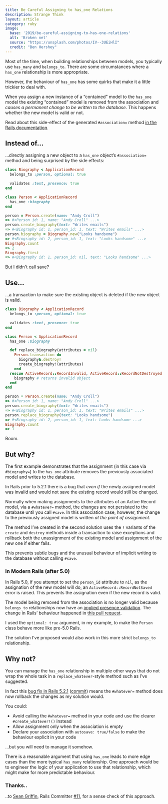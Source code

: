 ```yaml
---
title: Be Careful Assigning to has_one Relations
description: Strange Think
layout: article
category: ruby
image:
  base: '2019/be-careful-assigning-to-has-one-relations'
  alt: 'Broken net'
  source: "https://unsplash.com/photos/IV--3UEiHlI"
  credit: "Ben Hershey"
---
```


Most of the time, when building relationships between models, you typically use `has_many` and `belongs_to`. There are some circumstances where a `has_one` relationship is more appropriate.

However, the behaviour of `has_one` has some quirks that make it a little trickier to deal with.

When you assign a new instance of a “contained” model to the `has_one` model the existing “contained” model is removed from the association and _causes a permanent change to be written to the database_. This happens whether the new model is valid or not.

Read about this side-effect of the generated `#association=` method [in the Rails documentation](https://api.rubyonrails.org/classes/ActiveRecord/Associations/ClassMethods.html#method-i-has_one).


## Instead of…

…directly assigning a new object to a `has_one` object’s `#association=` method and being surprised by the side effects:

```ruby
class Biography < ApplicationRecord
  belongs_to :person, optional: true

  validates :text, presence: true
end

class Person < ApplicationRecord
  has_one :biography
end

person = Person.create(name: "Andy Croll")
=> #<Person id: 1, name: "Andy Croll" ...>
person.create_biography(text: "Writes emails")
=> #<Biography id: 1, person_id: 1, text: "Writes emails" ...>
person.biography = Biography.new("Looks handsome")
=> #<Biography id: 2, person_id: 1, text: "Looks handsome" ...>
Biography.count
=> 2
Biography.first
=> #<Biography id: 1, person_id: nil, text: "Looks handsome" ...>
```

But I didn't call save?


## Use…

…a transaction to make sure the existing object is deleted if the new object is valid.

```ruby
class Biography < ApplicationRecord
  belongs_to :person, optional: true

  validates :text, presence: true
end

class Person < ApplicationRecord
  has_one :biography

  def replace_biography(attributes = nil)
    Person.transaction do
      biography&.destroy!
      create_biography!(attributes)
    end
  rescue ActiveRecord::RecordInvalid, ActiveRecord::RecordNotDestroyed
    biography # returns invalid object
  end
end

person = Person.create(name: "Andy Croll")
=> #<Person id: 1, name: "Andy Croll" ...>
person.create_biography(text: "Writes emails")
=> #<Biography id: 1, person_id: 1, text: "Writes emails" ...>
person.replace_biography(text: "Looks handsome")
=> #<Biography id: 2, person_id: 1, text: Looks handsome ...>
Biography.count
=> 1
```

Boom.


## But why?

The first example demonstrates that the assignment (in this case via `#biography=`) to the `has_one` attribute removes the previously associated model and writes to the database.

In Rails prior to 5.2.1 there is a bug that _even if_ the newly assigned model was invalid and would not save the existing record would still be changed.

Normally when making assignments to the attributes of an Active Record model, via a `#whatever=` method, the changes are not persisted to the database until you call `#save`. In this association case, however, the change to the previously assigned model is written _at the point of assignment_.

The method I’ve created in the second solution uses the `!` variants of the `create` and `destroy` methods inside a transaction to raise exceptions and rollback both the unassignment of the existing model and assignment of the new one if either fails.

This prevents subtle bugs and the unusual behaviour of implicit writing to the database without calling `#save`.


### In Modern Rails (after 5.0)

In Rails 5.0, if you attempt to set the `person_id` attribute to `nil`, as the assignation of the new model will do, an `ActiveRecord::RecordNotSaved` error is raised. This prevents the assignation even if the new record is valid.

The model being removed from the association is no longer valid because `belongs_to` relationships now have an [implied presence validation](https://guides.rubyonrails.org/5_0_release_notes.html#active-record-notable-changes). The change in Rails’ behaviour happened in [this pull request](https://github.com/rails/rails/pull/18937).

I used the `optional: true` argument, in my example, to make the `Person` class behave more like pre-5.0 Rails.

The solution I’ve proposed would also work in this more strict `belongs_to` relationship.


## Why not?

You can manage the `has_one` relationship in multiple other ways that do not wrap the whole task in a `replace_whatever`-style method such as I’ve suggested.

In fact this [bug fix in Rails 5.2.1](https://github.com/rails/rails/pull/32796) ([commit](https://github.com/rails/rails/commit/c87b3346ca6e1d21a6bccb29ccedf0b95fda7abc)) means the `#whatever=` method does now rollback the changes as my solution would.

You could:

  * Avoid calling the `#whatever=` method in your code and use the clearer `#create_whatever!()` instead
  * Allow assignment only when the association is empty
  * Declare your association with `autosave: true/false` to make the behaviour explicit in your code

...but you will need to manage it somehow.

There is a reasonable argument that using `has_one` leads to more edge cases than the more typical `has_many` relationship. One approach would be to engineer the logic of your application to use that relationship, which might make for more predictable behaviour.


### Thanks..

..to [Sean Griffin](https://twitter.com/sgrif), Rails Committer [#11](https://contributors.rubyonrails.org), for a sense check of this approach.
